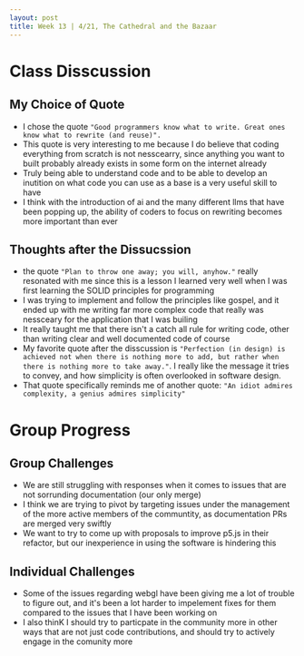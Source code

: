 ```yaml
---
layout: post
title: Week 13 | 4/21, The Cathedral and the Bazaar
---
```

# Class Disscussion

## My Choice of Quote
- I chose the quote ```"Good programmers know what to write. Great ones know what to rewrite (and reuse)".```
- This quote is very interesting to me because I do believe that coding everything from scratch is not nesscearry, since anything you want to built probably already exists in some form on the internet already
- Truly being able to understand code and to be able to develop an inutition on what code you can use as a base is a very useful skill to have 
- I think with the introduction of ai and the many different llms that have been popping up, the ability of coders to focus on rewriting becomes more important than ever
 <!--more-->

## Thoughts after the Dissucssion

- the quote ```"Plan to throw one away; you will, anyhow."``` really resonated with me since this is a lesson I learned very well when I was first learning the SOLID principles for programming
- I was trying to implement and follow the principles like gospel, and it ended up with me writing far more complex code that really was nessceary for the application that I was builing 
- It really taught me that there isn't a catch all rule for writing code, other than writing clear and well documented code of course
- My favorite quote after the disscussion is ```"Perfection (in design) is achieved not when there is nothing more to add, but rather when there is nothing more to take away."```. I really like the message it tries to convey, and how simplicity is often overlooked in software design.
- That quote specifically reminds me of another quote: ```"An idiot admires complexity, a genius admires simplicity"```


# Group Progress

## Group Challenges

- We are still struggling with responses when it comes to issues that are not sorrunding documentation (our only merge)
- I think we are trying to pivot by targeting issues under the management of the more active members of the communtity, as documentation PRs are merged very swiftly
- We want to try to come up with proposals to improve p5.js in their refactor, but our inexperience in using the software is hindering this

## Individual Challenges

- Some of the issues regarding webgl have been giving me a lot of trouble to figure out, and it's been a lot harder to impelement fixes for them compared to the issues that I have been working on
- I also thinK I should try to particpate in the community more in other ways that are not just code contributions, and should try to actively engage in the comunity more 


